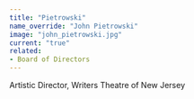 ```yaml
---
title: "Pietrowski"
name_override: "John Pietrowski"
image: "john_pietrowski.jpg"
current: "true"
related:
- Board of Directors
---
```


Artistic Director, Writers Theatre of New Jersey